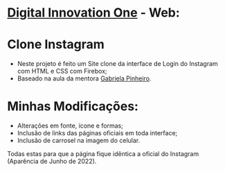 # [Digital Innovation One](https://www.dio.me) - Web:

# Clone Instagram
- Neste projeto é feito um Site clone da interface de Login do Instagram com HTML e CSS com Firebox;
- Baseado na aula da mentora [Gabriela Pinheiro](https://github.com/SpruceGabriela).

# Minhas Modificações:
- Alterações em fonte, ícone e formas;
- Inclusão de links das páginas oficiais em toda interface;
- Inclusão de carrosel na imagem do celular.

Todas estas para que a página fique idêntica a oficial do Instagram (Aparência de Junho de 2022).
